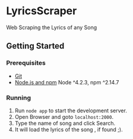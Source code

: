 # LyricsScraper
Web Scraping the Lyrics of any Song

## Getting Started

### Prerequisites

- [Git](https://git-scm.com/)
- [Node.js and npm](nodejs.org) Node ^4.2.3, npm ^2.14.7

### Running
1. Run `node app` to start the development server.
2. Open Browser and goto `localhost:2000`.
3. Type the name of song and click Search.
4. It will load the lyrics of the song , if found ;).
